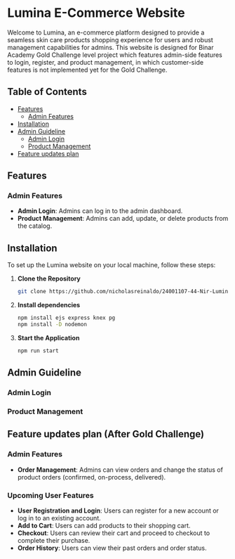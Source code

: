 # Lumina E-Commerce Website

Welcome to Lumina, an e-commerce platform designed to provide a seamless skin care products shopping experience for users and robust management capabilities for admins. 
This website is designed for Binar Academy Gold Challenge level project which features admin-side features to login, register, and product management, in which customer-side features is not implemented yet for the Gold Challenge.

## Table of Contents
- [Features](#features)
  - [Admin Features](#admin-features)
- [Installation](#installation)
- [Admin Guideline](#admin-guideline)
  - [Admin Login](#admin-login)
  - [Product Management](#product-management)
- [Feature updates plan](#feature-updates-plan)
  
## Features

### Admin Features
- **Admin Login**: Admins can log in to the admin dashboard.
- **Product Management**: Admins can add, update, or delete products from the catalog.

## Installation

To set up the Lumina website on your local machine, follow these steps:

1. **Clone the Repository**
   ```bash
   git clone https://github.com/nicholasreinaldo/24001107-44-Nir-Lumina-ChallengeGold

2. **Install dependencies**
   ```bash
   npm install ejs express knex pg
   npm install -D nodemon
3. **Start the Application**
   ```bash
   npm run start

## Admin Guideline

### Admin Login
### Product Management 

## Feature updates plan (After Gold Challenge)
### Admin Features
- **Order Management**: Admins can view orders and change the status of product orders (confirmed, on-process, delivered).

### Upcoming User Features 
- **User Registration and Login**: Users can register for a new account or log in to an existing account.
- **Add to Cart**: Users can add products to their shopping cart.
- **Checkout**: Users can review their cart and proceed to checkout to complete their purchase.
- **Order History**: Users can view their past orders and order status.
